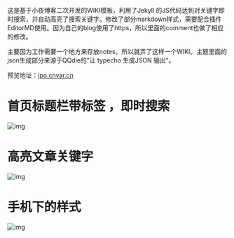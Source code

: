 这是基于小夜博客二次开发的WIKI模板，利用了Jekyll 的JS代码达到对关键字即时搜索，并自动高亮了搜索关键字。修改了部分markdown样式，需要配合插件EditorMD使用。因为自己的blog使用了https，所以里面的comment也做了相应的修改。

主要因为工作需要一个地方来存放notes，所以就弄了这样一个WIKI。主题里面的json生成部分来源于QQdie的"让 typecho 生成JSON 输出"。

预览地址：[ipo.cnvar.cn](https://ipo.cnvar.cn)


# 首页标题栏带标签 ，即时搜索
![img](https://github.com/chinobing/cnvar.cn-Typecho-WIKI-Theme/raw/master/cnvar.gif)

# 高亮文章关键字
![img](https://github.com/chinobing/cnvar.cn-Typecho-WIKI-Theme/raw/master/highlight.gif)

# 手机下的样式
![img](https://github.com/chinobing/cnvar.cn-Typecho-WIKI-Theme/raw/master/mobile.gif)

